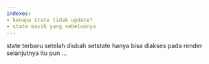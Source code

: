 ```yaml
---
indexes:
- kenapa state tidak update?
- state masih yang sebelumnya
---
```


state terbaru setelah diubah setstate hanya bisa diakses pada render selanjutnya
itu pun ...